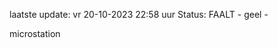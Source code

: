 laatste update: 
vr 20-10-2023 22:58   uur 
Status: FAALT - geel - 
<div class="service Y">microstation</div>